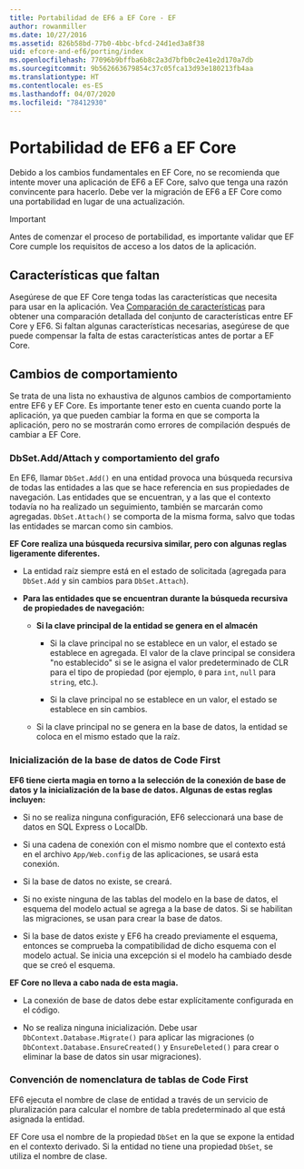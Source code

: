 ```yaml
---
title: Portabilidad de EF6 a EF Core - EF
author: rowanmiller
ms.date: 10/27/2016
ms.assetid: 826b58bd-77b0-4bbc-bfcd-24d1ed3a8f38
uid: efcore-and-ef6/porting/index
ms.openlocfilehash: 77096b9bffba6b8c2a3d7bfb0c2e41e2d170a7db
ms.sourcegitcommit: 9b562663679854c37c05fca13d93e180213fb4aa
ms.translationtype: HT
ms.contentlocale: es-ES
ms.lasthandoff: 04/07/2020
ms.locfileid: "78412930"
---
```

# <a name="porting-from-ef6-to-ef-core"></a>Portabilidad de EF6 a EF Core

Debido a los cambios fundamentales en EF Core, no se recomienda que intente mover una aplicación de EF6 a EF Core, salvo que tenga una razón convincente para hacerlo.
Debe ver la migración de EF6 a EF Core como una portabilidad en lugar de una actualización.

> [!IMPORTANT]
> Antes de comenzar el proceso de portabilidad, es importante validar que EF Core cumple los requisitos de acceso a los datos de la aplicación.

## <a name="missing-features"></a>Características que faltan

Asegúrese de que EF Core tenga todas las características que necesita para usar en la aplicación. Vea [Comparación de características](xref:efcore-and-ef6/index) para obtener una comparación detallada del conjunto de características entre EF Core y EF6. Si faltan algunas características necesarias, asegúrese de que puede compensar la falta de estas características antes de portar a EF Core.

## <a name="behavior-changes"></a>Cambios de comportamiento

Se trata de una lista no exhaustiva de algunos cambios de comportamiento entre EF6 y EF Core. Es importante tener esto en cuenta cuando porte la aplicación, ya que pueden cambiar la forma en que se comporta la aplicación, pero no se mostrarán como errores de compilación después de cambiar a EF Core.

### <a name="dbsetaddattach-and-graph-behavior"></a>DbSet.Add/Attach y comportamiento del grafo

En EF6, llamar `DbSet.Add()` en una entidad provoca una búsqueda recursiva de todas las entidades a las que se hace referencia en sus propiedades de navegación. Las entidades que se encuentran, y a las que el contexto todavía no ha realizado un seguimiento, también se marcarán como agregadas. `DbSet.Attach()` se comporta de la misma forma, salvo que todas las entidades se marcan como sin cambios.

**EF Core realiza una búsqueda recursiva similar, pero con algunas reglas ligeramente diferentes.**

*  La entidad raíz siempre está en el estado de solicitada (agregada para `DbSet.Add` y sin cambios para `DbSet.Attach`).

*  **Para las entidades que se encuentran durante la búsqueda recursiva de propiedades de navegación:**

    *  **Si la clave principal de la entidad se genera en el almacén**

        * Si la clave principal no se establece en un valor, el estado se establece en agregada. El valor de la clave principal se considera "no establecido" si se le asigna el valor predeterminado de CLR para el tipo de propiedad (por ejemplo, `0` para `int`, `null` para `string`, etc.).

        * Si la clave principal no se establece en un valor, el estado se establece en sin cambios.

    *  Si la clave principal no se genera en la base de datos, la entidad se coloca en el mismo estado que la raíz.

### <a name="code-first-database-initialization"></a>Inicialización de la base de datos de Code First

**EF6 tiene cierta magia en torno a la selección de la conexión de base de datos y la inicialización de la base de datos. Algunas de estas reglas incluyen:**

* Si no se realiza ninguna configuración, EF6 seleccionará una base de datos en SQL Express o LocalDb.

* Si una cadena de conexión con el mismo nombre que el contexto está en el archivo `App/Web.config` de las aplicaciones, se usará esta conexión.

* Si la base de datos no existe, se creará.

* Si no existe ninguna de las tablas del modelo en la base de datos, el esquema del modelo actual se agrega a la base de datos. Si se habilitan las migraciones, se usan para crear la base de datos.

* Si la base de datos existe y EF6 ha creado previamente el esquema, entonces se comprueba la compatibilidad de dicho esquema con el modelo actual. Se inicia una excepción si el modelo ha cambiado desde que se creó el esquema.

**EF Core no lleva a cabo nada de esta magia.**

* La conexión de base de datos debe estar explícitamente configurada en el código.

* No se realiza ninguna inicialización. Debe usar `DbContext.Database.Migrate()` para aplicar las migraciones (o `DbContext.Database.EnsureCreated()` y `EnsureDeleted()` para crear o eliminar la base de datos sin usar migraciones).

### <a name="code-first-table-naming-convention"></a>Convención de nomenclatura de tablas de Code First

EF6 ejecuta el nombre de clase de entidad a través de un servicio de pluralización para calcular el nombre de tabla predeterminado al que está asignada la entidad.

EF Core usa el nombre de la propiedad `DbSet` en la que se expone la entidad en el contexto derivado. Si la entidad no tiene una propiedad `DbSet`, se utiliza el nombre de clase.
